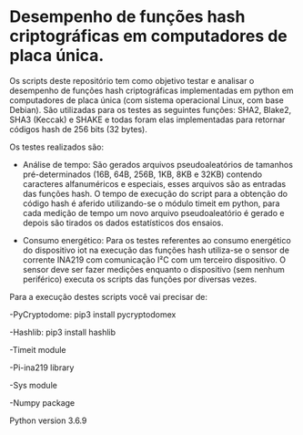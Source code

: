 # Desempenho de funções hash criptográficas em computadores de placa única.

Os scripts deste repositório tem como objetivo testar e analisar o desempenho de funções hash criptográficas implementadas em python em computadores de placa única (com sistema operacional Linux, com base Debian). São utilizadas para os testes as seguintes funções: SHA2, Blake2, SHA3 (Keccak) e SHAKE e todas foram elas implementadas para retornar códigos hash de 256 bits (32 bytes).

Os testes realizados são:

- Análise de tempo: São gerados arquivos pseudoaleatórios de tamanhos pré-determinados (16B, 64B, 256B, 1KB, 8KB e 32KB) contendo caracteres alfanuméricos e especiais, esses arquivos são as entradas das funções hash. O tempo de execução do script para a obtenção do código hash é aferido utilizando-se o módulo timeit em python, para cada medição de tempo um novo arquivo pseudoaleatório é gerado e depois são tirados os dados estatísticos dos ensaios.

 
- Consumo energético: Para os testes referentes ao consumo energético do dispositivo iot na execução das funções hash utiliza-se o sensor de corrente INA219 com comunicação I²C com um terceiro dispositivo. O sensor deve ser fazer medições enquanto o dispositivo (sem nenhum periférico) executa os scripts das funções por diversas vezes.

Para a execução destes scripts você vai precisar de:

-PyCryptodome: pip3 install pycryptodomex

-Hashlib: pip3 install hashlib

-Timeit module

-Pi-ina219 library

-Sys module

-Numpy package

Python version 3.6.9
